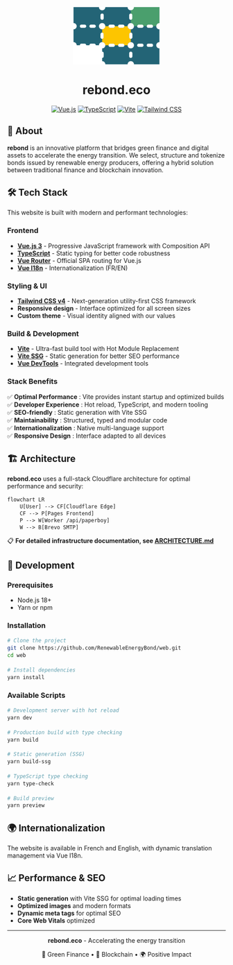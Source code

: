<div align="center">
  <img src="./public/assets/logo-rebond.svg" alt="rebond logo" width="200"/>
  
  # rebond.eco
  
  [![Vue.js](https://img.shields.io/badge/Vue.js-4FC08D?style=flat&logo=vue.js&logoColor=white)](https://vuejs.org/)
  [![TypeScript](https://img.shields.io/badge/TypeScript-007ACC?style=flat&logo=typescript&logoColor=white)](https://www.typescriptlang.org/)
  [![Vite](https://img.shields.io/badge/Vite-646CFF?style=flat&logo=vite&logoColor=white)](https://vitejs.dev/)
  [![Tailwind CSS](https://img.shields.io/badge/Tailwind_CSS-38B2AC?style=flat&logo=tailwind-css&logoColor=white)](https://tailwindcss.com/)
</div>

## 🚀 About

**rebond** is an innovative platform that bridges green finance and digital assets to accelerate the energy transition. We select, structure and tokenize bonds issued by renewable energy producers, offering a hybrid solution between traditional finance and blockchain innovation.

## 🛠️ Tech Stack

This website is built with modern and performant technologies:

### Frontend
- **[Vue.js 3](https://vuejs.org/)** - Progressive JavaScript framework with Composition API
- **[TypeScript](https://www.typescriptlang.org/)** - Static typing for better code robustness
- **[Vue Router](https://router.vuejs.org/)** - Official SPA routing for Vue.js
- **[Vue I18n](https://vue-i18n.intlify.dev/)** - Internationalization (FR/EN)

### Styling & UI
- **[Tailwind CSS v4](https://tailwindcss.com/)** - Next-generation utility-first CSS framework
- **Responsive design** - Interface optimized for all screen sizes
- **Custom theme** - Visual identity aligned with our values

### Build & Development
- **[Vite](https://vitejs.dev/)** - Ultra-fast build tool with Hot Module Replacement
- **[Vite SSG](https://github.com/antfu/vite-ssg)** - Static generation for better SEO performance
- **[Vue DevTools](https://devtools.vuejs.org/)** - Integrated development tools

### Stack Benefits

✅ **Optimal Performance** : Vite provides instant startup and optimized builds  
✅ **Developer Experience** : Hot reload, TypeScript, and modern tooling  
✅ **SEO-friendly** : Static generation with Vite SSG  
✅ **Maintainability** : Structured, typed and modular code  
✅ **Internationalization** : Native multi-language support  
✅ **Responsive Design** : Interface adapted to all devices  

## 🏗️ Architecture

**rebond.eco** uses a full-stack Cloudflare architecture for optimal performance and security:

```mermaid
flowchart LR
    U[User] --> CF[Cloudflare Edge]
    CF --> P[Pages Frontend]
    P --> W[Worker /api/paperboy]
    W --> B[Brevo SMTP]
```

📋 **For detailed infrastructure documentation, see [ARCHITECTURE.md](./ARCHITECTURE.md)**

## 🚀 Development

### Prerequisites
- Node.js 18+
- Yarn or npm

### Installation

```bash
# Clone the project
git clone https://github.com/RenewableEnergyBond/web.git
cd web

# Install dependencies
yarn install
```

### Available Scripts

```bash
# Development server with hot reload
yarn dev

# Production build with type checking
yarn build

# Static generation (SSG)
yarn build-ssg

# TypeScript type checking
yarn type-check

# Build preview
yarn preview
```

## 🌍 Internationalization

The website is available in French and English, with dynamic translation management via Vue I18n.

## 📈 Performance & SEO

- **Static generation** with Vite SSG for optimal loading times
- **Optimized images** and modern formats
- **Dynamic meta tags** for optimal SEO
- **Core Web Vitals** optimized

---

<div align="center">
  <p><strong>rebond.eco</strong> - Accelerating the energy transition</p>
  <p>🌱 Green Finance • 🔗 Blockchain • 🌍 Positive Impact</p>
</div>
